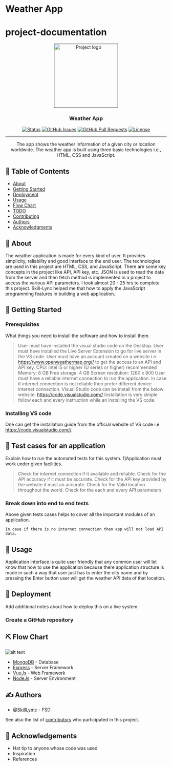 # Weather App

# project-documentation

<p align="center">
  <a href="" rel="noopener">
 <img width=200px height=200px src="https://cdn3.iconfinder.com/data/icons/luchesa-vol-9/128/Weather-1024.png" alt="Project logo"></a>
</p>


<h3 align="center">Weather App</h3>

<div align="center">

  [![Status](https://img.shields.io/badge/status-active-success.svg)]() 
  [![GitHub Issues](https://img.shields.io/github/issues/kylelobo/The-Documentation-Compendium.svg)](https://github.com/kylelobo/The-Documentation-Compendium/issues)
  [![GitHub Pull Requests](https://img.shields.io/github/issues-pr/kylelobo/The-Documentation-Compendium.svg)](https://github.com/kylelobo/The-Documentation-Compendium/pulls)
  [![License](https://img.shields.io/badge/license-MIT-blue.svg)](/LICENSE)

</div>

---

<p align="center">
  The app shows the weather information of a given city or location worldwide.
  The weather app is built using three basic technologies i.e., HTML, CSS and JavaScript. 
    <br> 
</p>

## 📝 Table of Contents
- [About](#about)
- [Getting Started](#getting_started)
- [Deployment](#deployment)
- [Usage](#usage)
- [Flow Chart](#flowchart)
- [TODO](../TODO.md)
- [Contributing](../CONTRIBUTING.md)
- [Authors](#authors)
- [Acknowledgments](#acknowledgement)

## 🧐 About <a name = "about"></a>
The weather application is made for every kind of user. It provides simplicity, reliability and good interface to the end user.
The technologies are used in this project are HTML, CSS, and JavaScript. There are some key concepts in the project like API, API key, etc. JSON is used to read the data from the server and then fetch method is implemented in a project to access the various API parameters. I took almost 20 - 25 hrs to complete this project. Skill-Lync helped me that how to apply the JavaScript programming features in building a web application. 

## 🏁 Getting Started <a name = "getting_started"></a>
### Prerequisites
What things you need to install the software and how to install them.
> User must have installed the visual studio code on the Desktop.
> User must have installed the Live Server Extension to go for live server in the VS code.
> User must have an account created on a website i.e. https://www.openweathermap.org// to get the access to an API and API key.
> CPU: Intel i5 or higher (U series or higher) recommended
> Memory: 8 GB
> Free storage: 4 GB
> Screen resolution: 1280 x 800
> User must have a reliable internet connection to run the application. In case if internet connection is not reliable then prefer different device internet connection.
> Visual Studio code can be install from the below website:
> https://code.visualstudio.com//
> Installation is very simple follow each and every instruction while an installing the VS code.

### Installing VS code
One can get the installation guide from the official website of VS code i.e. https://code.visualstudio.com//.

## 🔧 Test cases for an application <a name = "tests"></a>
Explain how to run the automated tests for this system.
1]Application must work under given facilities.
> Check for internet connection if it available and reliable.
> Check for the API accuracy if it must be accurate.
> Check for the API key provided by the website it must an accurate.
> Check for the Valid location throughout the world.
> Check for the each and every API parameters.

### Break down into end to end tests
Above given tests cases helps to cover all the important modules of an application.

```
In case if there is no internet connection then app will not load API data.
```

## 🎈 Usage <a name="usage"></a>
Application interface is quite user friendly that any common user will let know that how to use the application because there application structure is made in such a way that user just has to enter the city name and by pressing the Enter button user will get the weather API data of that location.

## 🚀 Deployment <a name = "deployment"></a>
Add additional notes about how to deploy this on a live system.
### Create a GitHub repository

## ⛏️ Flow Chart <a name = "flowchart"></a>

![alt text](https://github.com/[umesh-wagh]/[weather-app]/blob/[main]/Weather-Flowchart.jpg?raw=true)

- [MongoDB](https://www.mongodb.com/) - Database
- [Express](https://expressjs.com/) - Server Framework
- [VueJs](https://vuejs.org/) - Web Framework
- [NodeJs](https://nodejs.org/en/) - Server Environment

## ✍️ Authors <a name = "authors"></a>
- [@SkillLymc](https://github.com/kylelobo) - FSD

See also the list of [contributors](https://github.com/kylelobo/The-Documentation-Compendium/contributors) who participated in this project.

## 🎉 Acknowledgements <a name = "acknowledgement"></a>
- Hat tip to anyone whose code was used
- Inspiration
- References
